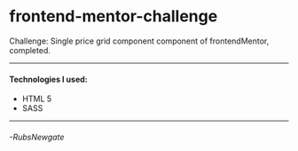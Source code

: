 # frontend-mentor-challenge
Challenge: Single price grid component component of frontendMentor, completed.

------------
#### Technologies I used:

- HTML 5
- SASS

------------

###### -RubsNewgate